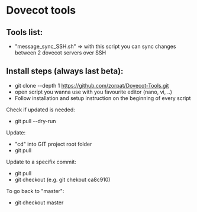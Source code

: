 Dovecot tools
=============

Tools list:
-----------

 - "message_sync_SSH.sh" => with this script you can sync changes between 2 dovecot servers over SSH

Install steps (always last beta):
---------------------------------
 - git clone --depth 1 https://github.com/zorpat/Dovecot-Tools.git
 - open script you wanna use with you favourite editor (nano, vi, ..)
 - Follow installation and setup instruction on the beginning of every script

Check if updated is needed:
 - git pull --dry-run
 
Update:
 - "cd" into GIT project root folder
 - git pull

Update to a specifix commit:
 - git pull
 - git checkout <commit hash> (e.g. git chekout ca8c910)

To go back to "master":
 - git checkout master

